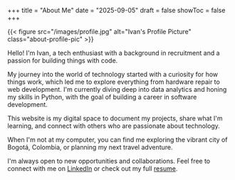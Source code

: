+++
title = "About Me"
date = "2025-09-05"
draft = false
showToc = false
+++

{{< figure src="/images/profile.jpg" alt="Ivan's Profile Picture" class="about-profile-pic" >}}

Hello! I'm Ivan, a tech enthusiast with a background in recruitment and a passion for building things with code.

My journey into the world of technology started with a curiosity for how things work, which led me to explore everything from hardware repair to web development. I'm currently diving deep into data analytics and honing my skills in Python, with the goal of building a career in software development.

This website is my digital space to document my projects, share what I'm learning, and connect with others who are passionate about technology.

When I'm not at my computer, you can find me exploring the vibrant city of Bogotá, Colombia, or planning my next travel adventure.

I'm always open to new opportunities and collaborations. Feel free to connect with me on [LinkedIn](https://www.linkedin.com/in/ivan-jara-recruter/) or check out my full [resume](https://drive.google.com/file/d/1oQ21hADwkOgO_q3eBcIgOrdSgRX6f06E/view?usp=sharing).
